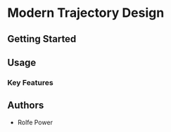 # Modern Trajectory Design

## Getting Started

## Usage

### Key Features

## Authors
- Rolfe Power
